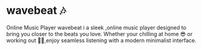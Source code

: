 # wavebeat 🎶
Online Music Player
wavebeat i a sleek ,online music player designed to bring you closer to the beats you love. Whether your chilling at home 😎 or working out 🏋🏿,enjoy seamless listening with a modern minimalist interface.
